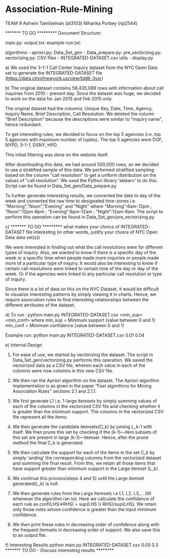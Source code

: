 # Association-Rule-Mining

TEAM 9
Ashwin Tamilselvan (at3103)
Niharika Purbey (np2544)

******* TO DO *********
Document Structure:

main.py:
output.txt:
example-run.txt:

algorithms - 
	apriori.py:
Data_Set_gen -
	Data_prepare.py:
	pre_vectorzing.py:
	vectorizing.py:
	CSV files - 
		INTEGRATED-DATASET.csv
utils - 
	display.py



a) We used the 3-1-1 Call Center Inquiry dataset from the NYC Open Data set to generate the INTEGRATED-DATASET file (https://data.cityofnewyork.us/view/tdd6-3ysr)

b) The original dataset contains 58,435,089 rows with information about call inquiries from 2010 - present day. Since the dataset was huge, we decided to work on the data for Jan 2015 and Feb 2015 only. 

The original dataset had the columns: Unique Key, Date, Time, Agency, Inquiry Name, Brief Description, Call Resolution. We deleted the column "Brief Description" because the descriptions were similar to "inquiry name", hence redundant. 

To get interesting rules, we decided to focus on the top 5 agencies (i.e. top 5 agencies with maximum number of tuples). The top 5 agencies were DOF, NYPD, 3-1-1, DSNY, HPD. 

This initial filtering was done on the website itself. 

After downloading this data, we had around 500,000 rows, so we decided to use a stratified sample of this data. We performed stratified sampling based on the column "call resolution" to get a uniform distribution on the values of "call resolution". We used the Python library 'sklearn' to do this. Script can be found in Data_Set_gen/Data_prepare.py     

To further generate interesting results, we converted the date to day of the week and converted the raw time to designated time-zones i.e "Morning","Noon","Evening" and "Night" where "Morning":6am-12pm ; "Noon":12pm-6pm ; "Evening":6pm-12am ; "Night":12am-6am. The script to perform this operation can be found in Data_Set_gen/pre_vectorizing.py     

c) ******* TO DO ********* what makes your choice of INTEGRATED-DATASET file interesting (in other words, justify your choice of NYC Open Data data set(s))

We were interested in finding out what the call resolutions were for different types of inquiry. Also, we wanted to know if there is a specific day of the week or a specific time when people made more inquiries or people made more of a particular type of inquiry. 
It would also be interesting to know if certain call resolutions were linked to certain time of the day or day of the week. Or if the agencies were linked to any particular call resolution or type of inquiry.

Since there is a lot of data on this on the NYC Dataset, it would be difficult to visualize interesting patterns by simply viewing it in charts. Hence, we require association rules to find interesting relationships between the different atrributes of the dataset. 

d) To run :
python main.py INTEGRATED-DATASET.csv <min_sup> <min_conf>
where min_sup = Minimum support (value between 0 and 1)
min_conf = Minimum confidence (value between 0 and 1)

Example run: python main.py INTEGRATED-DATASET.csv 0.01 0.04

e) Internal Design
1. For ease of use, we started by vectorizing the dataset. The script in Data_Set_gen/vectorizing.py performs this operation. We saved the vectorized data as a CSV file, wherein each value in each of the columns were now columns in this new CSV file.

2. We then ran the Apriori algorithm on the dataset. The Apriori algorithm implementation is as given in the paper "Fast algorithms for Mining Association Rules" sections 2.1 and 2.1.1.

3. We first generate L1 i.e. 1-large itemsets by simply summing values of each of the columns in the vectorized CSV file and checking whether it is greater than the minimum support. The columns in the vectorized CSV file represent all the items. 

4. We then generate the candidate itemsets(C_k) by joining L_k-1 with itself. We then prune this set by checking if the (k-1)—item subsets of this set are present in large (k-1)—itemset. Hence, after the prune method the final C_k is generated.

5. We then calculate the support for each of the items in the set C_k by simply 'anding' the corresponding columns from the vectorized dataset and summing the final result. From this, we retain all those items that have support greater than minimum support in the Large itemset (L_k).   

6. We continue this process(steps 4 and 5) until the Large itemset generated(L_k) is null.

7. We then generate rules from the Large Itemsets i.e L1, L2, L3,... (till whenever the algorithm ran to). Here we calculate the confidence of each rule as conf(LHS=>RHS) = sup(LHS U RHS)/sup(LHS). We retain only those rules whose confidence is greater than the input minimum confidence. 

8. We then print these rules in decreasing order of confidence along with the frequent itemsets in decreasing order of support. We also save this to an output file. 


f) Interesting Results
python main.py INTEGRATED-DATASET.csv 0.05 0.3 
******* TO DO - Discuss interesting results ********

